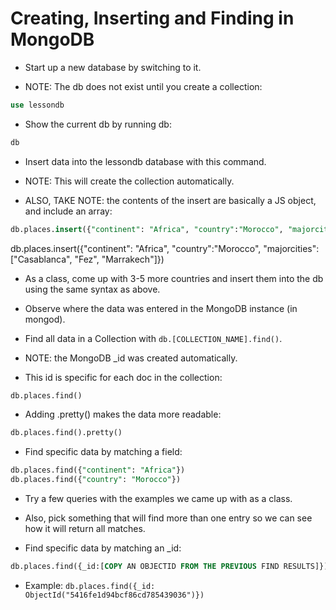# Creating, Inserting and Finding in MongoDB

* Start up a new database by switching to it.

* NOTE: The db does not exist until you create a collection:

```sql
use lessondb
```

* Show the current db by running db:

```sql
db
```

* Insert data into the lessondb database with this command.

* NOTE: This will create the collection automatically.

* ALSO, TAKE NOTE: the contents of the insert are basically a JS object, and include an array:

```sql
db.places.insert({"continent": "Africa", "country":"Morocco", "majorcities": ["Casablanca", "Fez", "Marrakech"]})
```
db.places.insert({"continent": "Africa", "country":"Morocco", "majorcities": ["Casablanca", "Fez", "Marrakech"]})


* As a class, come up with 3-5 more countries and insert them into the db using the same syntax as above.

* Observe where the data was entered in the MongoDB instance (in mongod).

* Find all data in a Collection with `db.[COLLECTION_NAME].find()`.

* NOTE: the MongoDB _id was created automatically.

* This id is specific for each doc in the collection:

```sql
db.places.find()
```

* Adding .pretty() makes the data more readable:

```sql
db.places.find().pretty()
```

* Find specific data by matching a field:

```sql
db.places.find({"continent": "Africa"})
db.places.find({"country": "Morocco"})
```

* Try a few queries with the examples we came up with as a class.

* Also, pick something that will find more than one entry so we can see how it will return all matches.

* Find specific data by matching an _id:

```sql
db.places.find({_id:[COPY AN OBJECTID FROM THE PREVIOUS FIND RESULTS]})
```

* Example: `db.places.find({_id: ObjectId("5416fe1d94bcf86cd785439036")})`